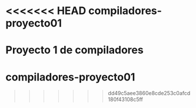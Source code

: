 <<<<<<< HEAD
compiladores-proyecto01
=======================

Proyecto 1 de compiladores
=======
compiladores-proyecto01
=======================
>>>>>>> dd49c5aee3860e8cde253c0afcd180f43108c5ff
